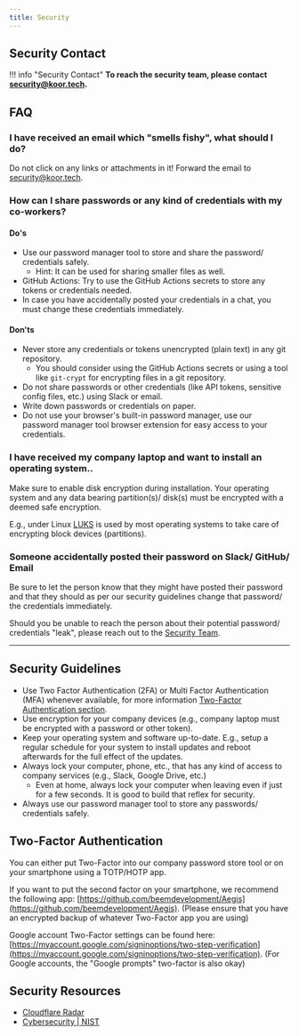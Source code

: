 ```yaml
---
title: Security
---
```


## Security Contact

!!! info "Security Contact"
    **To reach the security team, please contact [security@koor.tech](mailto:security@koor.tech).**

## FAQ

### I have received an email which "smells fishy", what should I do?

Do not click on any links or attachments in it! Forward the email to [security@koor.tech](mailto:security@koor.tech).

### How can I share passwords or any kind of credentials with my co-workers?

#### Do's

* Use our password manager tool to store and share the password/ credentials safely.
    * Hint: It can be used for sharing smaller files as well.
* GitHub Actions: Try to use the GitHub Actions secrets to store any tokens or credentials needed.
* In case you have accidentally posted your credentials in a chat, you must change these credentials immediately.

#### Don'ts

* Never store any credentials or tokens unencrypted (plain text) in any git repository.
    * You should consider using the GitHub Actions secrets or using a tool like `git-crypt` for encrypting files in a git repository.
* Do not share passwords or other credentials (like API tokens, sensitive config files, etc.) using Slack or email.
* Write down passwords or credentials on paper.
* Do not use your browser's built-in password manager, use our password manager tool browser extension for easy access to your credentials.

### I have received my company laptop and want to install an operating system..

Make sure to enable disk encryption during installation. Your operating system and any data bearing partition(s)/ disk(s) must be encrypted with a deemed safe encryption.

E.g., under Linux [LUKS](https://en.wikipedia.org/wiki/Linux_Unified_Key_Setup) is used by most operating systems to take care of encrypting block devices (partitions).

### Someone accidentally posted their password on Slack/ GitHub/ Email

Be sure to let the person know that they might have posted their password and that they should as per our security guidelines change that password/ the credentials immediately.

Should you be unable to reach the person about their potential password/ credentials "leak", please reach out to the [Security Team](#security-contact).

***

## Security Guidelines

* Use Two Factor Authentication (2FA) or Multi Factor Authentication (MFA) whenever available, for more information [Two-Factor Authentication section](#two-factor-authentication).
* Use encryption for your company devices (e.g., company laptop must be encrypted with a password or other token).
* Keep your operating system and software up-to-date. E.g., setup a regular schedule for your system to install updates and reboot afterwards for the full effect of the updates.
* Always lock your computer, phone, etc., that has any kind of access to company services (e.g., Slack, Google Drive, etc.)
    * Even at home, always lock your computer when leaving even if just for a few seconds. It is good to build that reflex for security.
* Always use our password manager tool to store any passwords/ credentials safely.

## Two-Factor Authentication

You can either put Two-Factor into our company password store tool or on your smartphone using a TOTP/HOTP app.

If you want to put the second factor on your smartphone, we recommend the following app: [https://github.com/beemdevelopment/Aegis](https://github.com/beemdevelopment/Aegis).
(Please ensure that you have an encrypted backup of whatever Two-Factor app you are using)

Google account Two-Factor settings can be found here: [https://myaccount.google.com/signinoptions/two-step-verification](https://myaccount.google.com/signinoptions/two-step-verification).
(For Google accounts, the "Google prompts" two-factor is also okay)

## Security Resources

* [Cloudflare Radar](https://radar.cloudflare.com/)
* [Cybersecurity | NIST](https://www.nist.gov/cybersecurity)

